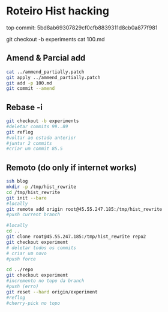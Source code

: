 # Roteiro Hist hacking

top commit: 5bd8ab69307829cf0cfb8839311d8cb0a877f981

git checkout -b experiments
cat 100.md

## Amend & Parcial add
```sh
cat ../ammend_partially.patch
git apply ../ammend_partially.patch
git add -p 100.md
git commit --amend
```

## Rebase -i

```sh
git checkout -b experiments
#deletar commits 99..89
git reflog
#voltar ao estado anterior
#juntar 2 commits
#criar um commit 85.5
```

## Remoto (do only if internet works)

```sh
ssh blog
mkdir -p /tmp/hist_rewrite
cd /tmp/hist_rewrite
git init --bare
#locally
git remote add origin root@45.55.247.185:/tmp/hist_rewrite
#push current branch

#locally
cd ..
git clone root@45.55.247.185:/tmp/hist_rewrite repo2
git checkout experiment
# deletar todos os commits
# criar um novo
#push force

cd ../repo
git checkout experiment
#incremento no topo da branch
#push (erro)
git reset --hard origin/experiment
#reflog
#cherry-pick no topo

